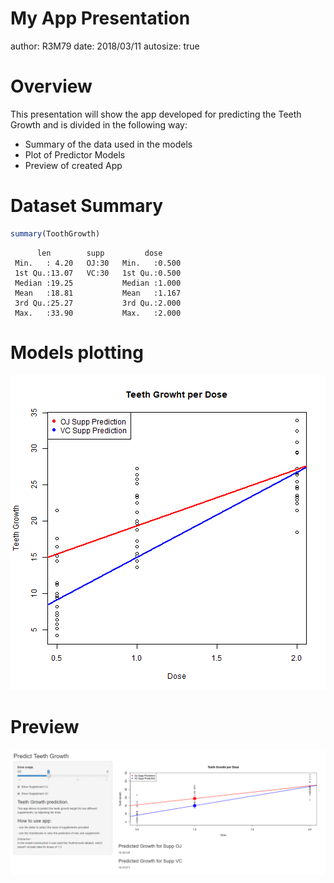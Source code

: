 My App Presentation
========================================================
author: R3M79
date: 2018/03/11
autosize: true

Overview
========================================================

This presentation will show the app developed for predicting 
the Teeth Growth and is divided in the following way:

- Summary of the data used in the models
- Plot of Predictor Models
- Preview of created App

Dataset Summary
========================================================


```r
summary(ToothGrowth)
```

```
      len        supp         dose      
 Min.   : 4.20   OJ:30   Min.   :0.500  
 1st Qu.:13.07   VC:30   1st Qu.:0.500  
 Median :19.25           Median :1.000  
 Mean   :18.81           Mean   :1.167  
 3rd Qu.:25.27           3rd Qu.:2.000  
 Max.   :33.90           Max.   :2.000  
```

Models plotting
========================================================

![plot of chunk unnamed-chunk-2](MyAppPresentation-figure/unnamed-chunk-2-1.png)

Preview
========================================================
![](MyAppPresentation-figure/MyApp.PNG)
